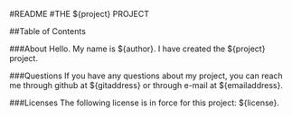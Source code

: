 #README
#THE ${project} PROJECT

##Table of Contents


###About
Hello. My name is ${author}. I have created the ${project} project. 


###Questions
If you have any questions about my project, you can reach me through github at ${gitaddress} or through e-mail at ${emailaddress}.

###Licenses
The following license is in force for this project: ${license}.